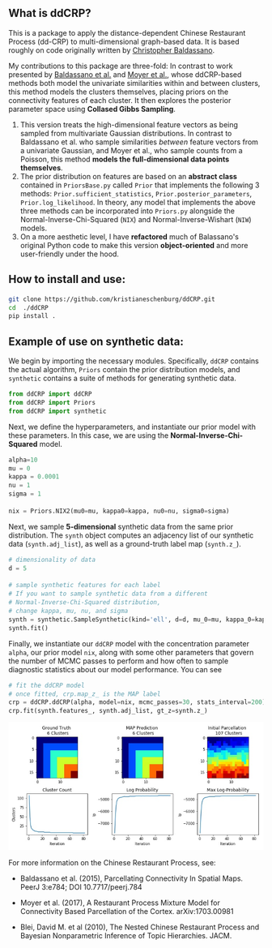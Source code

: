 ## What is ddCRP?

This is a package to apply the distance-dependent Chinese Restaurant Process (dd-CRP) to multi-dimensional graph-based data.  It is based roughly on code originally written by [Christopher Baldassano](https://github.com/cbaldassano/Parcellating-connectivity).

My contributions to this package are three-fold:  In contrast to work presented by [Baldassano et al.](https://www.ncbi.nlm.nih.gov/pubmed/25737822) and [Moyer et al.](https://arxiv.org/abs/1703.00981), whose ddCRP-based methods both model the univariate similarities within and between clusters, this method models the clusters themselves, placing priors on the connectivity features of each cluster.  It then explores the posterior parameter space using **Collased Gibbs Sampling**.

  1. This version treats the high-dimensional feature vectors as being sampled from multivariate Gaussian distributions.  In contrast to Baldassano et al. who sample similarities *between* feature vectors from a univariate Gaussian, and Moyer et al., who sample counts from a Poisson, this method **models the full-dimensional data points themselves**.
  2. The prior distribution on features are based on an **abstract class** contained in ```PriorsBase.py``` called ```Prior``` that implements the following 3 methods: ```Prior.sufficient_statistics```, ```Prior.posterior_parameters```, ```Prior.log_likelihood```.  In theory, any model that implements the above three methods can be incorporated into ```Priors.py``` alongside the Normal-Inverse-Chi-Squared (```NIX```) and Normal-Inverse-Wishart (```NIW```) models.
  3. On a more aesthetic level, I have **refactored** much of Balassano's original Python code to make this version **object-oriented** and more user-friendly under the hood.

## How to install and use:

```bash
git clone https://github.com/kristianeschenburg/ddCRP.git
cd  ./ddCRP
pip install .
```

## Example of use on synthetic data:

We begin by importing the necessary modules.  Specifically, ```ddCRP``` contains the actual algorithm, ```Priors``` contain the prior distribution models, and ```synthetic``` contains a suite of methods for generating synthetic data.

```python
from ddCRP import ddCRP
from ddCRP import Priors
from ddCRP import synthetic
```

Next, we define the hyperparameters, and instantiate our prior model with these parameters.  In this case, we are using the **Normal-Inverse-Chi-Squared** model.

```python
alpha=10
mu = 0
kappa = 0.0001
nu = 1
sigma = 1

nix = Priors.NIX2(mu0=mu, kappa0=kappa, nu0=nu, sigma0=sigma)
```

Next, we sample **5-dimensional** synthetic data from the same prior distribution.  The ```synth``` object computes an adjacency list of our synthetic data (```synth.adj_list```), as well as a ground-truth label map (```synth.z_```).

```python
# dimensionality of data
d = 5

# sample synthetic features for each label
# If you want to sample synthetic data from a different
# Normal-Inverse-Chi-Squared distribution,
# change kappa, mu, nu, and sigma
synth = synthetic.SampleSynthetic(kind='ell', d=d, mu_0=mu, kappa_0=kappa, nu_0=nu, sigma_0=sigma)
synth.fit()
```

Finally, we instantiate our ```ddCRP``` model with the concentration parameter ```alpha```, our prior model ```nix```, along with some other parameters that govern the number of MCMC passes to perform and how often to sample diagnostic statistics about our model performance.  You can see

```python
# fit the ddCRP model
# once fitted, crp.map_z_ is the MAP label
crp = ddCRP.ddCRP(alpha, model=nix, mcmc_passes=30, stats_interval=200)
crp.fit(synth.features_, synth.adj_list, gt_z=synth.z_)
```

![](./figures/ell.jpg)

For more information on the Chinese Restaurant Process, see:

  * Baldassano et al. (2015), Parcellating Connectivity In Spatial Maps. PeerJ 3:e784; DOI 10.7717/peerj.784

  * Moyer et al. (2017), A Restaurant Process Mixture Model for Connectivity Based Parcellation of the Cortex. 	arXiv:1703.00981

  * Blei, David M. et al (2010), The Nested Chinese Restaurant Process and Bayesian
Nonparametric Inference of Topic Hierarchies. JACM.
